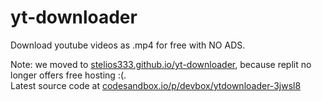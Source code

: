 # yt-downloader
Download youtube videos as .mp4 for free with NO ADS.

Note: we moved to [stelios333.github.io/yt-downloader](//stelios333.github.io/yt-downloader), because replit no longer offers free hosting :(.\
Latest source code at [codesandbox.io/p/devbox/ytdownloader-3jwsl8](https://codesandbox.io/p/devbox/ytdownloader-3jwsl8)
